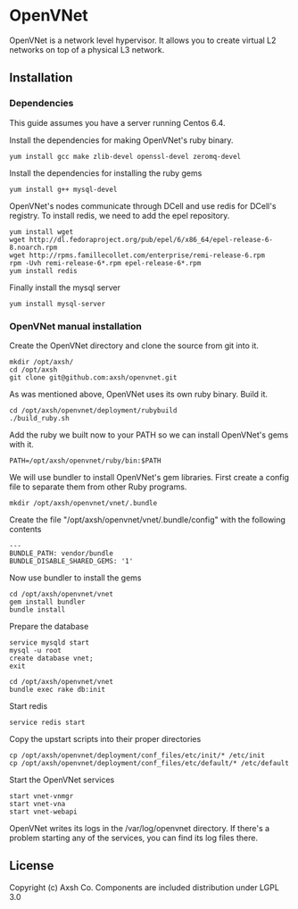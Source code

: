 # OpenVNet

OpenVNet is a network level hypervisor. It allows you to create virtual L2 networks on top of a physical L3 network.

## Installation

### Dependencies

This guide assumes you have a server running Centos 6.4.

Install the dependencies for making OpenVNet's ruby binary.

    yum install gcc make zlib-devel openssl-devel zeromq-devel

Install the dependencies for installing the ruby gems

    yum install g++ mysql-devel

OpenVNet's nodes communicate through DCell and use redis for DCell's registry. To install redis, we need to add the epel repository.

    yum install wget
    wget http://dl.fedoraproject.org/pub/epel/6/x86_64/epel-release-6-8.noarch.rpm
    wget http://rpms.famillecollet.com/enterprise/remi-release-6.rpm
    rpm -Uvh remi-release-6*.rpm epel-release-6*.rpm
    yum install redis

Finally install the mysql server

    yum install mysql-server

### OpenVNet manual installation

Create the OpenVNet directory and clone the source from git into it.

    mkdir /opt/axsh/
    cd /opt/axsh
    git clone git@github.com:axsh/openvnet.git

As was mentioned above, OpenVNet uses its own ruby binary. Build it.

    cd /opt/axsh/openvnet/deployment/rubybuild
    ./build_ruby.sh

Add the ruby we built now to your PATH so we can install OpenVNet's gems with it.

    PATH=/opt/axsh/openvnet/ruby/bin:$PATH


We will use bundler to install OpenVNet's gem libraries. First create a config file to separate them from other Ruby programs.

    mkdir /opt/axsh/openvnet/vnet/.bundle

Create the file "/opt/axsh/openvnet/vnet/.bundle/config" with the following contents

    ---
    BUNDLE_PATH: vendor/bundle
    BUNDLE_DISABLE_SHARED_GEMS: '1'

Now use bundler to install the gems

    cd /opt/axsh/openvnet/vnet
    gem install bundler
    bundle install

Prepare the database

    service mysqld start
    mysql -u root
    create database vnet;
    exit
    
    cd /opt/axsh/openvnet/vnet
    bundle exec rake db:init

Start redis

    service redis start

Copy the upstart scripts into their proper directories

    cp /opt/axsh/openvnet/deployment/conf_files/etc/init/* /etc/init
    cp /opt/axsh/openvnet/deployment/conf_files/etc/default/* /etc/default

Start the OpenVNet services

    start vnet-vnmgr
    start vnet-vna
    start vnet-webapi

OpenVNet writes its logs in the /var/log/openvnet directory. If there's a problem starting any of the services, you can find its log files there.

## License
Copyright (c) Axsh Co.
Components are included distribution under LGPL 3.0

